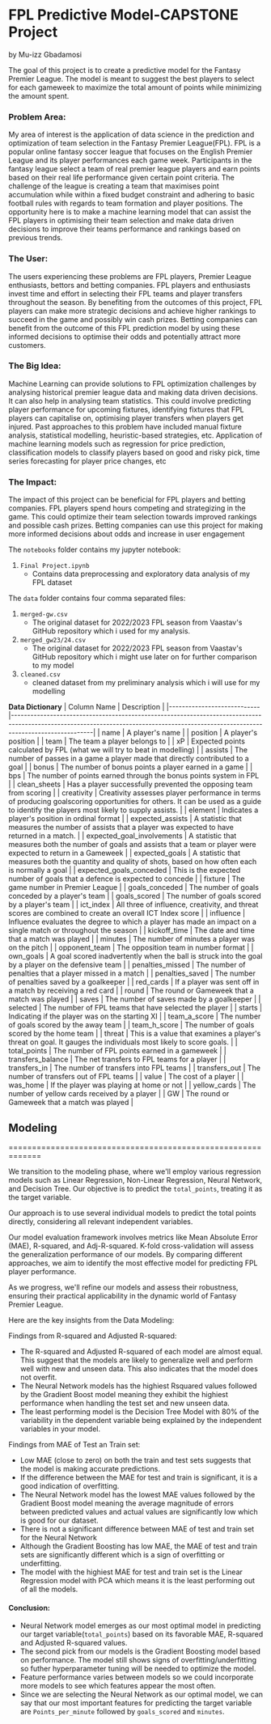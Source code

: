 # FPL Predictive Model-CAPSTONE Project
by Mu-izz Gbadamosi <br>

The goal of this project is to create a predictive model for the Fantasy Premier League. The model is meant to suggest the best players to select for each gameweek to maximize the total amount of points while minimizing the amount spent.

### Problem Area:
My area of interest is the application of data science in the prediction and optimization of team selection in the Fantasy Premier League(FPL). FPL is a popular online fantasy soccer league that focuses on the English Premier League and its player performances each game week. Participants in the fantasy league select a team of real premier league players and earn points based on their real life performance given certain point criteria. The challenge of the league is creating a team that maximises point accumulation while within a fixed budget constraint and adhering to basic football rules with regards to team formation and player positions. The opportunity here is to make a machine learning model that can assist the FPL players in optimising their team selection and make data driven decisions to improve their teams performance and rankings based on previous trends.


### The User:
The users experiencing these problems are FPL players, Premier League enthusiasts, bettors and betting companies. FPL players and enthusiasts invest time and effort in selecting their FPL teams and player transfers throughout the season. By benefiting from the outcomes of this project, FPL players can make more strategic decisions and achieve higher rankings to succeed in the game and possibly win cash prizes.
Betting companies can benefit from the outcome of this FPL prediction model by using these informed decisions to optimise their odds and potentially attract more customers.

### The Big Idea:
Machine Learning can provide solutions to FPL optimization challenges by analysing historical premier league data and making data driven decisions. It can also help in analysing team statistics. This could involve predicting player performance for upcoming fixtures, identifying fixtures that FPL players can capitalise on, optimising player transfers when players get injured. 
Past approaches to this problem have included manual fixture analysis, statistical modelling, heuristic-based strategies, etc. 
Application of machine learning models such as regression for price prediction, classification models to classify players based on good and risky pick, time series forecasting for player price changes, etc

### The Impact:
The impact of this project can be beneficial for FPL players and betting companies. FPL players spend hours competing and strategizing in the game. This could optimize their team selection towards improved rankings and possible cash prizes. Betting companies can use this project for making more informed decisions about odds and increase in user engagement


The `notebooks` folder contains my jupyter notebook:

1. `Final Project.ipynb` <br>
    - Contains data preprocessing and exploratory data analysis of my FPL dataset

The `data` folder contains four comma separated files:

1. `merged-gw.csv` <br>
    - The original dataset for 2022/2023 FPL season from Vaastav's GitHub repository which i used for my analysis.
2. `merged_gw23/24.csv` <br>
    - The original dataset for 2022/2023 FPL season from Vaastav's GitHub repository which i might use later on for further comparison to my model
3. `cleaned.csv` <br>
    - cleaned dataset from my preliminary analysis which i will use for my modelling


**Data Dictionary**
| Column Name                | Description                                                                                                                                                                         |
|----------------------------|-------------------------------------------------------------------------------------------------------------------------------------------------------------------------------------|
| name                       | A player's name                                                                                                                                                                     |
| position                   | A player's position                                                                                                                                                                 |
| team                       | The team a player belongs to                                                                                                                                                        |
|                         xP | Expected points calculated by FPL (what we will try to beat in modelling)                                                                                                           |
| assists                    | The number of passes in a game a player made that directly contributed to a goal                                                                                                    |
| bonus                      | The number of bonus points a player earned in a game                                                                                                                                |
| bps                        | The number of points earned through the bonus points system in FPL                                                                                                                  |
| clean_sheets               | Has a player successfully prevented the opposing team from scoring                                                                                                                  |
| creativity                 | Creativity assesses player performance in terms of producing goalscoring opportunities for others. It can be used as a guide to identify the players most likely to supply assists. |
| element                    | Indicates a player's position in ordinal format                                                                                                                                     |
| expected_assists           | A statistic that measures the number of assists that a player was expected to have returned in a match.                                                                             |
| expected_goal_involvements | A statistic that measures both the number of goals and assists that a team or player were expected to return in a Gameweek                                                          |
| expected_goals             | A statistic that measures both the quantity and quality of shots, based on how often each is normally a goal                                                                        |
| expected_goals_conceded    | This is the expected number of goals that a defence is expected to concede                                                                                                          |
| fixture                    | The game number in Premier League                                                                                                                                                   |
| goals_conceded             | The number of goals conceded by a player's team                                                                                                                                     |
| goals_scored               | The number of goals scored by a player's team                                                                                                                                       |
| ict_index                  | All three of influence, creativity, and threat scores are combined to create an overall ICT Index score                                                                             |
| influence                  | Influence evaluates the degree to which a player has made an impact on a single match or throughout the season                                                                      |
| kickoff_time               | The date and time that a match was played                                                                                                                                           |
| minutes                    | The number of minutes a player was on the pitch                                                                                                                                     |
| opponent_team              | The opposition team in number format                                                                                                                                                |
| own_goals                  | A goal scored inadvertently when the ball is struck into the goal by a player on the defensive team                                                                                 |
| penalties_missed           | The number of penalties that a player missed in a match                                                                                                                             |
| penalties_saved            | The number of penalties saved by a goalkeeper                                                                                                                                       |
| red_cards                  | If a player was sent off in a match by receiving a red card                                                                                                                         |
| round                      | The round or Gameweek that a match was played                                                                                                                                       |
| saves                      | The number of saves made by a goalkeeper                                                                                                                                            |
| selected                   | The number of FPL teams that have selected the player                                                                                                                               |
| starts                     | Indicating if the player was on the starting XI                                                                                                                                     |
| team_a_score               | The number of goals scored by the away team                                                                                                                                         |
| team_h_score               | The number of goals scored by the home team                                                                                                                                         |
| threat                     | This is a value that examines a player's threat on goal. It gauges the individuals most likely to score goals.                                                                      |
| total_points               | The number of FPL points earned in a gameweek                                                                                                                                       |
| transfers_balance          | The net transfers to FPL teams for a player                                                                                                                                         |
| transfers_in               | The number of transfers into FPL teams                                                                                                                                              |
| transfers_out              | The number of transfers out of FPL teams                                                                                                                                            |
| value                      | The cost of a player                                                                                                                                                                |
| was_home                   | If the player was playing at home or not                                                                                                                                            |
| yellow_cards               | The number of yellow cards received by a player                                                                                                                                     |
| GW                         | The round or Gameweek that a match was played                                                                                                                                       |

## Modeling
=============================================================

We transition to the modeling phase, where we'll employ various regression models such as Linear Regression, Non-Linear Regression, Neural Network, and Decision Tree. Our objective is to predict the `total_points`, treating it as the target variable.

Our approach is to use several individual models to predict the total points directly, considering all relevant independent variables.

Our model evaluation framework involves metrics like Mean Absolute Error (MAE), R-squared, and Adj-R-squared. K-fold cross-validation will assess the generalization performance of our models. By comparing different approaches, we aim to identify the most effective model for predicting FPL player performance.

As we progress, we'll refine our models and assess their robustness, ensuring their practical applicability in the dynamic world of Fantasy Premier League.

Here are the key insights from the Data Modeling:

Findings from R-squared and Adjusted R-squared:
- The R-squared and Adjusted R-squared of each model are almost equal. This suggest that the models are likely to generalize well and perform well with new and unseen data. This also indicates that the model does not overfit.
- The Neural Network models has the highiest Rsquared values followed by the Gradient Boost model meaning they exhibit the highiest performance when handling the test set and new unseen data.
- The least performing model is the Decision Tree Model with 80% of the variability in the dependent variable being explained by the independent variables in your model.

Findings from MAE of Test an Train set:
- Low MAE (close to zero) on both the train and test sets suggests that the model is making accurate predictions.
- If the difference between the MAE for test and train is significant, it is a good indication of overfitting.
- The Neural Network model has the lowest MAE values followed by the Gradient Boost model meaning the average magnitude of errors between predicted values and actual values are significantly low which is good for our dataset.
- There is not a significant difference between MAE of test and train set for the Neural Network
- Although the Gradient Boosting has low MAE, the MAE of test and train sets are significantly different which is a sign of overfitting or underfitting.
- The model with the highiest MAE for test and train set is the Linear Regression model with PCA which means it is the least performing out of all the models.

#### Conclusion:
- Neural Network model emerges as our most optimal model in predicting our target variable(`total_points`) based on its favorable MAE, R-squared and Adjusted R-squared values.
- The second pick from our models is the Gradient Boosting model based on performance. The model still shows signs of overfitting/underfitting so futher hyperparameter tuning will be needed to optimize the model.
- Feature performance varies between models so we could incorporate more models to see which features appear the most often.
- Since we are selecting the Neural Network as our optimal model, we can say that our most important features for predicting the target variable are `Points_per_minute` followed by `goals_scored` and `minutes`.